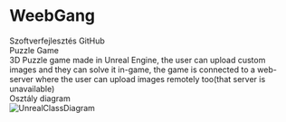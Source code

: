 # WeebGang<br />
Szoftverfejlesztés GitHub<br />
Puzzle Game <br />
3D Puzzle game made in Unreal Engine, the user can upload custom images and they can solve it in-game, the game is connected to a web-server where the user can upload images remotely too(that server is unavailable)<br />
Osztály diagram <br />
![UnrealClassDiagram](https://user-images.githubusercontent.com/79198577/118250202-7d9dda80-b4a6-11eb-9e9f-af6baa8ae9e3.JPG)<br />
